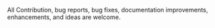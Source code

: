 All Contribution, bug reports, bug fixes, documentation improvements, enhancements, and ideas are welcome.
